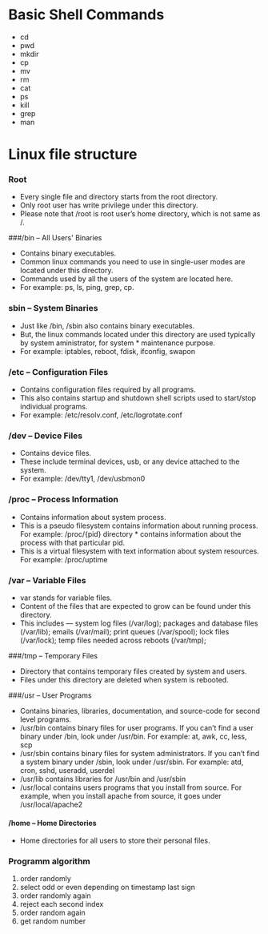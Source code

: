 # Basic Shell Commands

* cd
* pwd
* mkdir
* cp
* mv
* rm
* cat
* ps
* kill
* grep
* man

# Linux file structure


### Root

* Every single file and directory starts from the root directory.
* Only root user has write privilege under this directory.
* Please note that /root is root user’s home directory, which is not same as /.

###/bin – All Users' Binaries

* Contains binary executables.
* Common linux commands you need to use in single-user modes are located under this directory.
* Commands used by all the users of the system are located here.
* For example: ps, ls, ping, grep, cp.

### sbin – System Binaries

* Just like /bin, /sbin also contains binary executables.
* But, the linux commands located under this directory are used typically by system aministrator, for system * maintenance purpose.
* For example: iptables, reboot, fdisk, ifconfig, swapon

### /etc – Configuration Files

* Contains configuration files required by all programs.
* This also contains startup and shutdown shell scripts used to start/stop individual programs.
* For example: /etc/resolv.conf, /etc/logrotate.conf

### /dev – Device Files

* Contains device files.
* These include terminal devices, usb, or any device attached to the system.
* For example: /dev/tty1, /dev/usbmon0

### /proc – Process Information

* Contains information about system process.
* This is a pseudo filesystem contains information about running process. For example: /proc/{pid} directory * contains information about the process with that particular pid.
* This is a virtual filesystem with text information about system resources. For example: /proc/uptime

### /var – Variable Files

* var stands for variable files.
* Content of the files that are expected to grow can be found under this directory.
* This includes — system log files (/var/log); packages and database files (/var/lib); emails (/var/mail); print queues (/var/spool); lock files (/var/lock); temp files needed across reboots (/var/tmp);

###/tmp – Temporary Files

* Directory that contains temporary files created by system and users.
* Files under this directory are deleted when system is rebooted.

###/usr – User Programs

* Contains binaries, libraries, documentation, and source-code for second level programs.
* /usr/bin contains binary files for user programs. If you can’t find a user binary under /bin, look under /usr/bin. For example: at, awk, cc, less, scp
* /usr/sbin contains binary files for system administrators. If you can’t find a system binary under /sbin, look under /usr/sbin. For example: atd, cron, sshd, useradd, userdel
* /usr/lib contains libraries for /usr/bin and /usr/sbin
* /usr/local contains users programs that you install from source. For example, when you install apache from source, it goes under /usr/local/apache2

#### /home – Home Directories

* Home directories for all users to store their personal files.


### Programm algorithm

1) order randomly
2) select odd or even depending on timestamp last sign
3) order randomly again
4) reject each second index
5) order random again
6) get random number

